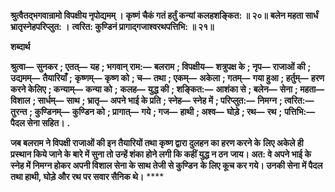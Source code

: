 **श्रुत्वैतद्भगवान्रामो विपक्षीय नृपोद्यमम् ।** **कृष्णं चैकं गतं हर्तुं कन्यां कलहशङ्कित: ॥ २०॥** **बलेन महता सार्धं भ्रातृस्नेहपरिप्लुत: ।** **त्वरित: कुण्डिनं प्रागाद्गजाश्वरथपत्तिभि: ॥ २१॥** 

**शब्दार्थ** 

**श्रुत्वा—** **सुनकर** **; एतत्—** **यह** **; भगवान् राम:—** **बलराम** **; विपक्षीय—** **शत्रुपक्ष के** **; नृप—** **राजाओं की** **; उद्यमम्—** **तैयारियाँ** **;** **कृष्णम्—** **कृष्ण को** **; च—** **तथा** **; एकम्—** **अकेला** **; गतम्—** **गया हुआ** **; हर्तुम्—** **हरण करने केलिए** **; कन्याम्—** **कन्या को** **;** **कलह—** **युद्ध की** **; शङ्कित:—** **आशंका से** **; बलेन—** **सेना** **; महता—** **विशाल** **; सार्धम्—** **साथ** **; भ्रातृ—** **अपने भाई के प्रति** **; स्नेह—** **स्नेह में** **; परिप्लुत:—** **निमग्न** **; त्वरित:—** **तुरन्त** **; कुण्डिनम्—** **कुण्डिन को** **; प्रागात्—** **गये** **; गज—** **हाथी** **; अश्व—** **घोड़े** **; रथ—** **रथ** **;** **पत्तिभि:—** **पैदल सेना सहित।** **.** 

**जब बलराम ने विपक्षी राजाओं की इन तैयारियों तथा कृष्ण द्वारा दुलहन का हरण करने के** **लिए अकेले ही प्रस्थान किये जाने के बारे में सुना तो उन्हें शंका होने लगी कि कहीं युद्ध न ठन** **जाय। अत: वे अपने भाई के स्नेह में निमग्न होकर अपनी विशाल सेना के साथ तेजी से कुण्डिन** **के लिए कूच कर गये। उनकी सेना में पैदल तथा हाथी, घोड़े और रथ पर सवार सैनिक थे।** **** 